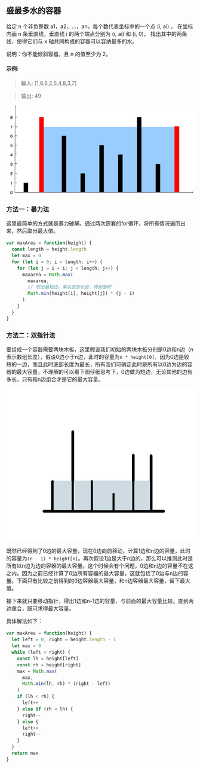 ## 盛最多水的容器

给定 n 个非负整数 a1，a2，...，an，每个数代表坐标中的一个点 (i, ai) 。
在坐标内画 n 条垂直线，垂直线 i 的两个端点分别为 (i, ai) 和 (i, 0)。
找出其中的两条线，使得它们与 x 轴共同构成的容器可以容纳最多的水。

说明：你不能倾斜容器，且 n 的值至少为 2。

#### 示例:

> 输入: [1,8,6,2,5,4,8,3,7]

> 输出: 49

![img](../../public/question11/1.jpg)


### 方法一：暴力法

这里最简单的方式就是暴力破解。通过两次嵌套的for循环，将所有情况遍历出来，然后取出最大值。

```javascript
var maxArea = function(height) {
  const length = height.length
  let max = 0
  for (let i = 0; i < length; i++) {
    for (let j = i + i; j < length; j++) {
      maxarea = Math.max(
        maxarea,
        // 取出最短边，乘以底部长度，得到面积
        Math.min(height[i], height[j]) * (j - i)
      )
    }
  }
}
```

### 方法二：双指针法

要组成一个容器需要两块木板，这里假设我们初始的两块木板分别是0边和n边（n表示数组长度），假设0边小于n边，此时的容量为`n * height[0]`。因为0边是较短的一边，而且此时底部长度为最长，所有我们可确定此时是所有以0边为边的容器的最大容量。不理解的可以看下图仔细思考下，0边做为短边，无论其他的边有多长，只有和n边组合才是它的最大容量。

![img](../../public/question11/2.jpg)

既然已经得到了0边的最大容量，现在0边向前移动，计算1边和n边的容量，此时的容量为`(n - 1) * height[n]`。再次假设1边是大于n边的，那么可以推测此时是所有以n边为边的容器的最大容量。这个时候会有个问题，0边和n边的容量不在这之内。因为之前已经计算了0边所有容器的最大容量，这就包括了0边与n边的容量。下面只有比较之前得到的0边容器最大容量，和n边容器最大容量，留下最大值。

接下来就只要移动指针，得出1边和n-1边的容量，与前面的最大容量比较。直到两边重合，既可求得最大容量。

具体解法如下：

```javascript
var maxArea = function(height) {
  let left = 0, right = height.length - 1
  let max = 0
  while (left < right) {
    const lh = height[left]
    const rh = height[right]
    max = Math.max(
      max,
      Math.min(lh, rh) * (right - left)
    )
    if (lh < rh) {
      left++
    } else if (rh < lh) {
      right--
    } else {
      left++
      right--
    }
  }
  return max
}
```
